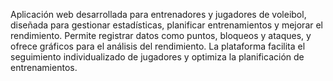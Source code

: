 Aplicación web desarrollada para entrenadores y jugadores de voleibol, diseñada para gestionar estadísticas, planificar entrenamientos y mejorar el rendimiento. Permite registrar datos como puntos, bloqueos y ataques, y ofrece gráficos para el análisis del rendimiento. La plataforma facilita el seguimiento individualizado de jugadores y optimiza la planificación de entrenamientos.
